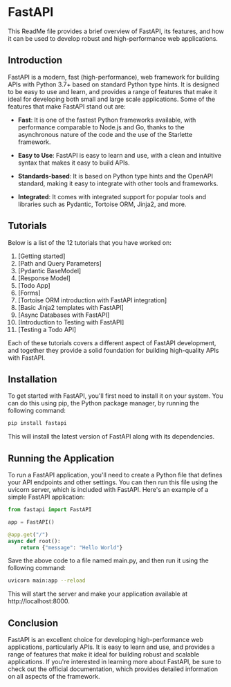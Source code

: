 # FastAPI

This ReadMe file provides a brief overview of FastAPI, its features, and how it can be used to develop robust and high-performance web applications.

## Introduction

FastAPI is a modern, fast (high-performance), web framework for building APIs with Python 3.7+ based on standard Python type hints. It is designed to be easy to use and learn, and provides a range of features that make it ideal for developing both small and large scale applications. Some of the features that make FastAPI stand out are:

- **Fast**: It is one of the fastest Python frameworks available, with performance comparable to Node.js and Go, thanks to the asynchronous nature of the code and the use of the Starlette framework.

- **Easy to Use**: FastAPI is easy to learn and use, with a clean and intuitive syntax that makes it easy to build APIs.

- **Standards-based**: It is based on Python type hints and the OpenAPI standard, making it easy to integrate with other tools and frameworks.

- **Integrated**: It comes with integrated support for popular tools and libraries such as Pydantic, Tortoise ORM, Jinja2, and more.

## Tutorials

Below is a list of the 12 tutorials that you have worked on:

1. [Getting started]
2. [Path and Query Parameters]
3. [Pydantic BaseModel]
4. [Response Model]
5. [Todo App]
6. [Forms]
7. [Tortoise ORM introduction with FastAPI integration]
8. [Basic Jinja2 templates with FastAPI]
9. [Async Databases with FastAPI]
10. [Introduction to Testing with FastAPI]
11. [Testing a Todo API]

Each of these tutorials covers a different aspect of FastAPI development, and together they provide a solid foundation for building high-quality APIs with FastAPI.

## Installation

To get started with FastAPI, you'll first need to install it on your system. You can do this using pip, the Python package manager, by running the following command:

```bash
pip install fastapi
```

This will install the latest version of FastAPI along with its dependencies.

## Running the Application

To run a FastAPI application, you'll need to create a Python file that defines your API endpoints and other settings. You can then run this file using the uvicorn server, which is included with FastAPI. Here's an example of a simple FastAPI application:

```python
from fastapi import FastAPI

app = FastAPI()

@app.get("/")
async def root():
    return {"message": "Hello World"}
```

Save the above code to a file named main.py, and then run it using the following command:

```bash
uvicorn main:app --reload
```

This will start the server and make your application available at http://localhost:8000.

## Conclusion

FastAPI is an excellent choice for developing high-performance web applications, particularly APIs. It is easy to learn and use, and provides a range of features that make it ideal for building robust and scalable applications. If you're interested in learning more about FastAPI, be sure to check out the official documentation, which provides detailed information on all aspects of the framework.